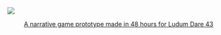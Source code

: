 <a href="https://ldjam.com/events/ludum-dare/43/the-sacrifice">
<div>
  <img src ="https://i.imgur.com/6PTO9iw.png" />
  <p align="center">A narrative game prototype made in 48 hours for Ludum Dare 43</p>
</div>
</a>
